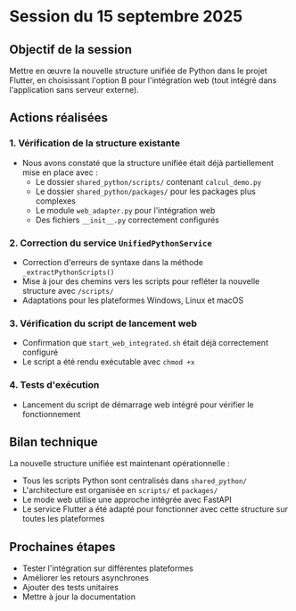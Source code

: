 <!--
RÉFÉRENCES CROISÉES:
- Ce fichier ne semble pas être référencé explicitement dans d'autres fichiers du projet
-->

# Session du 15 septembre 2025

## Objectif de la session

Mettre en œuvre la nouvelle structure unifiée de Python dans le projet Flutter, en choisissant l'option B pour l'intégration web (tout intégré dans l'application sans serveur externe).

## Actions réalisées

### 1. Vérification de la structure existante

- Nous avons constaté que la structure unifiée était déjà partiellement mise en place avec :
  - Le dossier `shared_python/scripts/` contenant `calcul_demo.py`
  - Le dossier `shared_python/packages/` pour les packages plus complexes
  - Le module `web_adapter.py` pour l'intégration web
  - Des fichiers `__init__.py` correctement configurés

### 2. Correction du service `UnifiedPythonService`

- Correction d'erreurs de syntaxe dans la méthode `_extractPythonScripts()`
- Mise à jour des chemins vers les scripts pour refléter la nouvelle structure avec `/scripts/`
- Adaptations pour les plateformes Windows, Linux et macOS

### 3. Vérification du script de lancement web

- Confirmation que `start_web_integrated.sh` était déjà correctement configuré
- Le script a été rendu exécutable avec `chmod +x`

### 4. Tests d'exécution

- Lancement du script de démarrage web intégré pour vérifier le fonctionnement

## Bilan technique

La nouvelle structure unifiée est maintenant opérationnelle :

- Tous les scripts Python sont centralisés dans `shared_python/`
- L'architecture est organisée en `scripts/` et `packages/`
- Le mode web utilise une approche intégrée avec FastAPI
- Le service Flutter a été adapté pour fonctionner avec cette structure sur toutes les plateformes

## Prochaines étapes

- Tester l'intégration sur différentes plateformes
- Améliorer les retours asynchrones
- Ajouter des tests unitaires
- Mettre à jour la documentation
